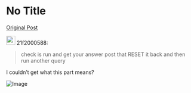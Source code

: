 # No Title

[Original Post](https://discourse.onlinedegree.iitm.ac.in/t/169029/326)

<aside class="quote group-ds-students" data-username="21f2000588" data-post="323" data-topic="169029">
<div class="title">
<div class="quote-controls"></div>
<img alt="" width="24" height="24" src="https://dub1.discourse-cdn.com/flex013/user_avatar/discourse.onlinedegree.iitm.ac.in/21f2000588/48/478_2.png" class="avatar"> 21f2000588:</div>
<blockquote>
<p>check is run and get your answer post that RESET it back and then run another query</p>
</blockquote>
</aside>
<p>I couldn’t get what this part means?</p>

![Image](https://dub1.discourse-cdn.com/flex013/user_avatar/discourse.onlinedegree.iitm.ac.in/21f2000588/48/478_2.png)